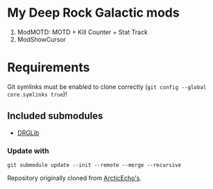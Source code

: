 # My Deep Rock Galactic mods
1. ModMOTD: MOTD + Kill Counter + Stat Track
2. ModShowCursor

# Requirements
Git symlinks must be enabled to clone correctly (`git config --global core.symlinks true`)!

## Included submodules
* [DRGLib](https://github.com/SamsDRGMods/DRGLib/)

### Update with 
`git submodule update --init --remote --merge --recursive`


Repository originally cloned from [ArcticEcho's](https://github.com/ArcticEcho/My-DRG-Mods).
